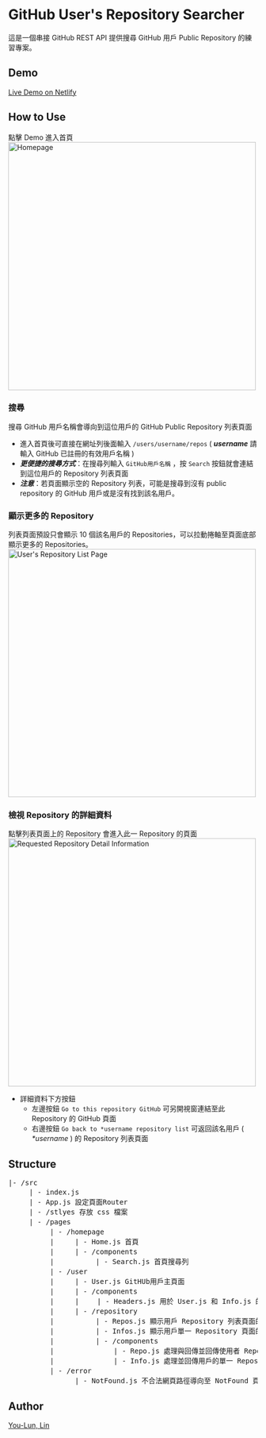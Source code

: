 # GitHub User's Repository Searcher

這是一個串接 GitHub REST API 提供搜尋 GitHub 用戶 Public Repository 的練習專案。

## Demo

<a href="https://github-restapi-react.netlify.app/" onclick="return ! window.open(this.href);">Live Demo on Netlify</a>

## How to Use

點擊 Demo 進入首頁
<br/>
<img src="https://i.imgur.com/5bsz4Ln.png" alt="Homepage" style="width: 500px;"/>

### 搜尋

搜尋 GitHub 用戶名稱會導向到這位用戶的 GitHub Public Repository 列表頁面

- 進入首頁後可直接在網址列後面輸入 `/users/username/repos` ( **_username_** 請輸入 GitHub 已註冊的有效用戶名稱 )
- **_更便捷的搜尋方式_**：在搜尋列輸入 `GitHub用戶名稱` ，按 `Search` 按鈕就會連結到這位用戶的 Repository 列表頁面
- **_注意_**：若頁面顯示空的 Repository 列表，可能是搜尋到沒有 public repository 的 GitHub 用戶或是沒有找到該名用戶。

### 顯示更多的 Repository

列表頁面預設只會顯示 10 個該名用戶的 Repositories，可以拉動捲軸至頁面底部顯示更多的 Repositories。
<img src="https://i.imgur.com/rg96aCl.png" alt="User's Repository List Page" style="width: 500px;"/>

### 檢視 Repository 的詳細資料

點擊列表頁面上的 Repository 會進入此一 Repository 的頁面
<br/>
<img src="https://i.imgur.com/8q8d3oN.png" alt="Requested Repository Detail Information" style="width: 500px;"/>

- 詳細資料下方按鈕
  - 左邊按鈕 `Go to this repository GitHub` 可另開視窗連結至此 Repository 的 GitHub 頁面
  - 右邊按鈕 `Go back to *username repository list` 可返回該名用戶 ( _\*username_ ) 的 Repository 列表頁面
    <br/>

## Structure

<pre>
|- /src
　　　| - index.js
　　　| - App.js 設定頁面Router
　　　| - /stlyes 存放 css 檔案
　　　| - /pages
　　　　　　| - /homepage
　　　　　　|　　　| - Home.js 首頁
　　　　　　|　　　| - /components
　　　　　　|　　　　　　| - Search.js 首頁搜尋列
　　　　　　| - /user
　　　　　　|　　　| - User.js GitHUb用戶主頁面
　　　　　　|　　　| - /components
　　　　　　|　　　|　　 | - Headers.js 用於 User.js 和 Info.js 的頁面標頭顯示所查詢的用戶名稱
　　　　　　|　　　| - /repository
　　　　　　|　　　　　　| - Repos.js 顯示用戶 Repository 列表頁面的主畫面
　　　　　　|　　　　　　| - Infos.js 顯示用戶單一 Repository 頁面的主畫面
　　　　　　|　　　　　　| - /components
　　　　　　|　　　　　　 　　| - Repo.js 處理與回傳並回傳使用者 Repository 列表的資料
　　　　　　|　　　　　　 　　| - Info.js 處理並回傳用戶的單一 Repository 資料
　　　　　　| - /error
　　　　　　 　　　| - NotFound.js 不合法網頁路徑導向至 NotFound 頁面
</pre>

## Author

[You-Lun, Lin](https://portfolio-next-jet.vercel.app/)
